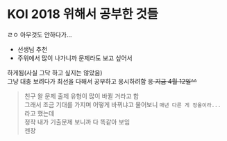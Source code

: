 # KOI 2018 위해서 공부한 것들
ㄹㅇ 아무것도 안하다가...

- 선생님 추천
- 주위에서 많이 나가니까 문제라도 보고 싶어서

하게됨(사실 그닥 하고 싶지는 않았음)<br>
그냥 대충 보려다가 최선을 다해서 공부하고 응시하려함 ~~응 지금 4월 12일^^~~<br>

> 친구 왈 문제 출제 유형이 많이 바뀔 거라고 함<br>
그래서 조금 기대를 가지며 어떻게 바뀌냐고 물어보니 `매년 다른 게 정올이라...`라고 했는데<br>
정작 내가 기출문제 보니까 다 똑같아 보임<br>
젠장
